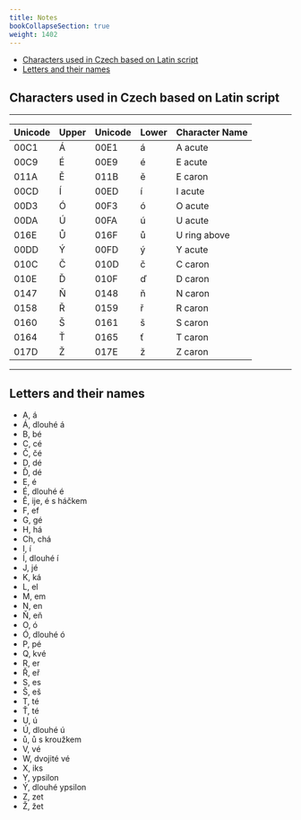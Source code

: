```yaml
---
title: Notes
bookCollapseSection: true
weight: 1402
---
```


<!-- vim-markdown-toc GFM -->

* [Characters used in Czech based on Latin script](#characters-used-in-czech-based-on-latin-script)
* [Letters and their names](#letters-and-their-names)

<!-- vim-markdown-toc -->

## Characters used in Czech based on Latin script

------------------------------------------------------

| Unicode | Upper | Unicode | Lower | Character Name |
|---------|-------|---------|-------|----------------|
| 00C1    | Á     | 00E1    | á     | A acute
| 00C9    | É     | 00E9    | é     | E acute
| 011A    | Ě     | 011B    | ě     | E caron
| 00CD    | Í     | 00ED    | í     | I acute
| 00D3    | Ó     | 00F3    | ó     | O acute
| 00DA    | Ú     | 00FA    | ú     | U acute
| 016E    | Ů     | 016F    | ů     | U ring above
| 00DD    | Ý     | 00FD    | ý     | Y acute
| 010C    | Č     | 010D    | č     | C caron
| 010E    | Ď     | 010F    | ď     | D caron
| 0147    | Ň     | 0148    | ň     | N caron
| 0158    | Ř     | 0159    | ř     | R caron
| 0160    | Š     | 0161    | š     | S caron
| 0164    | Ť     | 0165    | ť     | T caron
| 017D    | Ž     | 017E    | ž     | Z caron

------------------------------------------------------

## Letters and their names

* A, á
* Á, dlouhé á
* B, bé
* C, cé
* Č, čé
* D, dé
* Ď, dé
* E, é
* É, dlouhé é
* Ě, ije, é s háčkem
* F, ef
* G, gé
* H, há
* Ch, chá
* I, í
* Í, dlouhé í
* J, jé
* K, ká
* L, el
* M, em
* N, en
* Ň, eň
* O, ó
* Ó, dlouhé ó
* P, pé
* Q, kvé
* R, er
* Ř, eř
* S, es 
* Š, eš
* T, té
* Ť, té
* U, ú
* Ú, dlouhé ú
* ů, ů s kroužkem
* V, vé
* W, dvojité vé
* X, iks
* Y, ypsilon
* Ý, dlouhé ypsilon
* Z, zet
* Ž, žet
